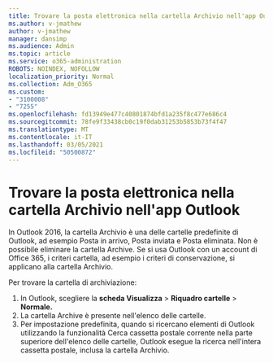 ```yaml
---
title: Trovare la posta elettronica nella cartella Archivio nell'app Outlook
ms.author: v-jmathew
author: v-jmathew
manager: dansimp
ms.audience: Admin
ms.topic: article
ms.service: o365-administration
ROBOTS: NOINDEX, NOFOLLOW
localization_priority: Normal
ms.collection: Adm_O365
ms.custom:
- "3100008"
- "7255"
ms.openlocfilehash: fd13949e477c40801874bfd1a235f8c477e686c4
ms.sourcegitcommit: 78fe9f33438cb0c19f0dab31253b5853b73f4f47
ms.translationtype: MT
ms.contentlocale: it-IT
ms.lasthandoff: 03/05/2021
ms.locfileid: "50500872"
---
```

# <a name="find-email-in-archive-folder-in-outlook-app"></a>Trovare la posta elettronica nella cartella Archivio nell'app Outlook

In Outlook 2016, la cartella Archivio è una delle cartelle predefinite di Outlook, ad esempio Posta in arrivo, Posta inviata e Posta eliminata. Non è possibile eliminare la cartella Archive. Se si usa Outlook con un account di Office 365, i criteri cartella, ad esempio i criteri di conservazione, si applicano alla cartella Archivio.

Per trovare la cartella di archiviazione:

1. In Outlook, scegliere la **scheda Visualizza** > **Riquadro cartelle**  >  **Normale.**
2. La cartella Archive è presente nell'elenco delle cartelle.
3. Per impostazione predefinita, quando si ricercano elementi di Outlook utilizzando la funzionalità Cerca cassetta postale corrente nella parte superiore dell'elenco delle cartelle, Outlook esegue la ricerca nell'intera cassetta postale, inclusa la cartella Archivio.
